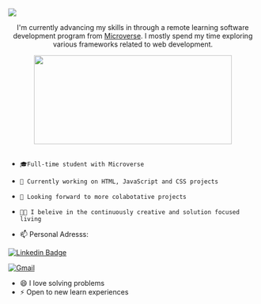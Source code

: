 #
<img align="center" src="![I'm Sharon](https://user-images.githubusercontent.com/88780311/179353553-2e9b4d86-3993-45c7-ad64-c7e155a74378.png)"/>
                         

<p align="center"> I'm currently advancing my skills in through a remote learning software development program from <a href="https://www.microverse.org/">Microverse</a>. I mostly spend my time exploring various frameworks related to web development.</p>
<div align="center">
<img align="center" src="https://media2.giphy.com/media/qgQUggAC3Pfv687qPC/giphy.gif" width="400" height="180" />

</div>
<!-- - <p>You can check out my portfolio <a href="[https://somdotta-dev.netlify.app/](https://github.com/TuyishimireEric/TuyishimireEric.github.io)">here</a><img src="https://media.giphy.com/media/cKPse5DZaptID3YAMK/giphy.gif" width="60"></p> -->
<br>

-     🎓Full-time student with Microverse 
-     🔭 Currently working on HTML, JavaScript and CSS projects
-     👯 Looking forward to more colabotative projects 
-     💪🏼 I beleive in the continuously creative and solution focused living

- 📫 Personal Adresss:
 
[![Linkedin Badge](https://img.shields.io/badge/LinkedIn-0077B5?style=for-the-badge&logo=linkedin&logoColor=white)]()   

[![Gmail](https://img.shields.io/badge/-GMAIL-D14836?style=for-the-badge&logo=gmail&logoColor=white)](mailto:sharon.odhiambo100@gmail.com)

- 😄 I love solving problems
- ⚡ Open to new learn experiences
